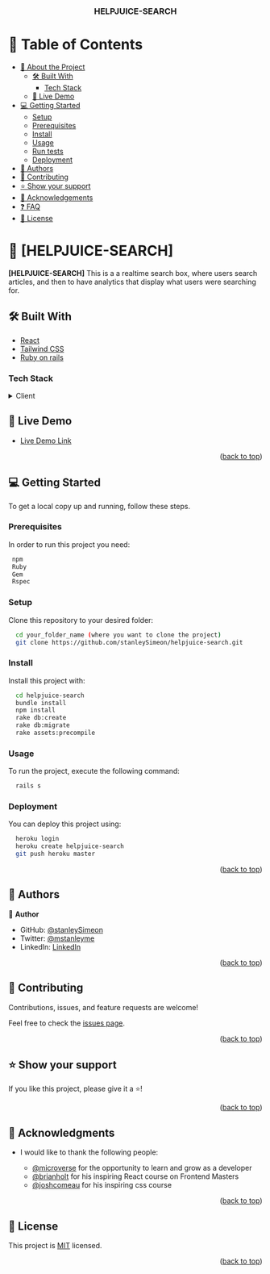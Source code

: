 <a name="readme-top"></a>

<div align="center">
  <h3><b>HELPJUICE-SEARCH</b></h3>
</div>

<!-- TABLE OF CONTENTS -->

# 📗 Table of Contents

- [📖 About the Project](#about-project)
  - [🛠 Built With](#built-with)
    - [Tech Stack](#tech-stack)
  - [🚀 Live Demo](#live-demo)
- [💻 Getting Started](#getting-started)
  - [Setup](#setup)
  - [Prerequisites](#prerequisites)
  - [Install](#install)
  - [Usage](#usage)
  - [Run tests](#run-tests)
  - [Deployment](#triangular_flag_on_post-deployment)
- [👥 Authors](#authors)
- [🤝 Contributing](#contributing)
- [⭐️ Show your support](#support)
- [🙏 Acknowledgements](#acknowledgements)
- [❓ FAQ](#faq)
- [📝 License](#license)

<!-- PROJECT DESCRIPTION -->

# 📖 [HELPJUICE-SEARCH] <a name="about-project"></a>

**[HELPJUICE-SEARCH]** This is a a realtime search box, where users search articles, and then to have analytics that display what users were searching for.

## 🛠 Built With <a name="built-with"></a>

- [React](https://reactjs.org/)
- [Tailwind CSS](https://tailwindcss.com/)
- [Ruby on rails](https://rubyonrails.org/)

### Tech Stack <a name="tech-stack"></a>

<details>
  <summary>Client</summary>
  <ul>
    <li><a href="https://reactjs.org/">React.js</a></li>
    <li><a href="https://tailwindcss.com/">Tailwind CSS</a></li>
  </ul>
  <summary>Server</summary>
  <ul>
    <li><a href="https://rubyonrails.org/">Ruby on rails</a></li>
    <li><a href="https://postgressql.org/">PostgreSQL</a></li>
  </ul>
</details>

<!-- LIVE DEMO -->

## 🚀 Live Demo <a name="live-demo"></a>

- [Live Demo Link](#)

<p align="right">(<a href="#readme-top">back to top</a>)</p>

<!-- GETTING STARTED -->

## 💻 Getting Started <a name="getting-started"></a>

To get a local copy up and running, follow these steps.

### Prerequisites

In order to run this project you need:

```sh
 npm
 Ruby
 Gem
 Rspec
```

### Setup

Clone this repository to your desired folder:

```sh
  cd your_folder_name (where you want to clone the project)
  git clone https://github.com/stanleySimeon/helpjuice-search.git
```

### Install

Install this project with:

```sh
  cd helpjuice-search
  bundle install
  npm install
  rake db:create
  rake db:migrate
  rake assets:precompile
```

### Usage

To run the project, execute the following command:

```sh
  rails s
```

### Deployment

You can deploy this project using:

  ```sh
    heroku login
    heroku create helpjuice-search
    git push heroku master
  ```

<p align="right">(<a href="#readme-top">back to top</a>)</p>

<!-- AUTHORS -->

## 👥 Authors <a name="authors"></a>

👤 **Author**

- GitHub: [@stanleySimeon](https://github.com/stanleySimeon)
- Twitter: [@mstanleyme](https://twitter.com/mstanleyme)
- LinkedIn: [LinkedIn](https://linkedin.com/in/stanleysimeon)

<p align="right">(<a href="#readme-top">back to top</a>)</p>

<!-- CONTRIBUTING -->

## 🤝 Contributing <a name="contributing"></a>

Contributions, issues, and feature requests are welcome!

Feel free to check the [issues page](../../issues/).

<p align="right">(<a href="#readme-top">back to top</a>)</p>

<!-- SUPPORT -->

## ⭐️ Show your support <a name="support"></a>

If you like this project, please give it a ⭐️!

<p align="right">(<a href="#readme-top">back to top</a>)</p>

<!-- ACKNOWLEDGEMENTS -->

## 🙏 Acknowledgments <a name="acknowledgements"></a>

- I would like to thank the following people:

  - [@microverse](https://github.com/microverseinc) for the opportunity to learn and grow as a developer
  - [@brianholt](https://www.linkedin.com/in/btholt/) for his inspiring React course on Frontend Masters
  - [@joshcomeau](https://github.com/Joshcomeau) for his inspiring css course

<p align="right">(<a href="#readme-top">back to top</a>)</p>

<!-- LICENSE -->

## 📝 License <a name="license"></a>

This project is [MIT](./LICENSE) licensed.

<p align="right">(<a href="#readme-top">back to top</a>)</p>
